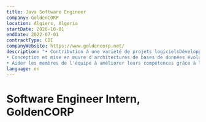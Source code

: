 ```yaml
---
title: Java Software Engineer
company: GoldenCORP
location: Algiers, Algeria
startDate: 2020-10-01
endDate: 2022-07-01
contractType: CDI
companyWebsite: https://www.goldencorp.net/
description: "• Contribution à une variété de projets logicielsDéveloppement et déploiement d'applications web robustes utilisant des technologies telles que SpringBoot Java,JEE, React.js et Angular côté frontend, et Symfony, Node.js et Spring Boot côté backend.
• Conception et mise en œuvre d'architectures de bases de données évolutives utilisant des bases de données SQLet NoSQL comme MongoDB, garantissant une gestion ecace des données.
• Aider les membres de l'équipe à améliorer leurs compétences grâce à la programmation par les pairs, orant ainsiplus de valeur aux clients."
language: en
---
```


# Software Engineer Intern, GoldenCORP